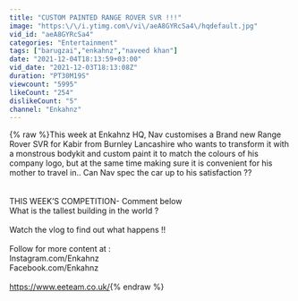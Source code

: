 ```yaml
---
title: "CUSTOM PAINTED RANGE ROVER SVR !!!"
image: "https:\/\/i.ytimg.com\/vi\/aeA8GYRcSa4\/hqdefault.jpg"
vid_id: "aeA8GYRcSa4"
categories: "Entertainment"
tags: ["barugzai","enkahnz","naveed khan"]
date: "2021-12-04T18:13:59+03:00"
vid_date: "2021-12-03T18:13:08Z"
duration: "PT30M19S"
viewcount: "5995"
likeCount: "254"
dislikeCount: "5"
channel: "Enkahnz"
---
```

{% raw %}This week at Enkahnz HQ,  Nav customises a Brand new Range Rover SVR for Kabir from Burnley Lancashire who wants to transform it with a monstrous bodykit and custom paint it to match the colours of his company logo, but at the same time making sure it is convenient for his mother to travel in.. Can Nav spec the car up to his satisfaction ??  <br /><br /><br />THIS WEEK’S COMPETITION- Comment below<br />What is the tallest building in the world ?<br /><br />Watch the vlog to find out what happens !!<br /><br />Follow for more content at :<br />Instagram.com/Enkahnz<br />Facebook.com/Enkahnz<br /><br /><a rel="nofollow" target="blank" href="https://www.eeteam.co.uk/">https://www.eeteam.co.uk/</a>{% endraw %}
